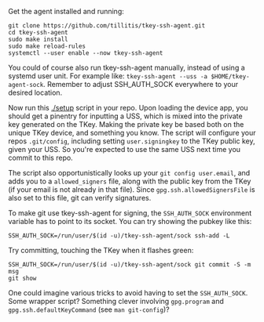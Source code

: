 Get the agent installed and running:

```
git clone https://github.com/tillitis/tkey-ssh-agent.git
cd tkey-ssh-agent
sudo make install
sudo make reload-rules
systemctl --user enable --now tkey-ssh-agent
```

You could of course also run tkey-ssh-agent manually, instead of using
a systemd user unit. For example like: `tkey-ssh-agent --uss -a $HOME/tkey-agent-sock`.
Remember to adjust SSH_AUTH_SOCK everywhere to your desired location.

Now run this [./setup](setup) script in your repo. Upon loading the
device app, you should get a pinentry for inputting a USS, which is
mixed into the private key generated on the TKey. Making the private
key be based both on the unique TKey device, and something you know.
The script will configure your repos `.git/config`, including setting
`user.signingkey` to the TKey public key, given your USS. So you're
expected to use the same USS next time you commit to this repo.

The script also opportunistically looks up your `git config
user.email`, and adds you to a `allowed_signers` file, along with the
public key from the TKey (if your email is not already in that file).
Since `gpg.ssh.allowedSignersFile` is also set to this file, git can
verify signatures.

To make git use tkey-ssh-agent for signing, the `SSH_AUTH_SOCK`
environment variable has to point to its socket. You can try showing
the pubkey like this:

```
SSH_AUTH_SOCK=/run/user/$(id -u)/tkey-ssh-agent/sock ssh-add -L
```

Try committing, touching the TKey when it flashes green:

```
SSH_AUTH_SOCK=/run/user/$(id -u)/tkey-ssh-agent/sock git commit -S -m msg
git show
```

One could imagine various tricks to avoid having to set the
`SSH_AUTH_SOCK`. Some wrapper script? Something clever involving
`gpg.program` and `gpg.ssh.defaultKeyCommand` (see `man git-config`)?

